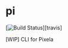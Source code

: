 # pi
[![Build Status](https://travis-ci.org/a-know/pi.png?branch=master)][travis]

[WIP] CLI for Pixela
